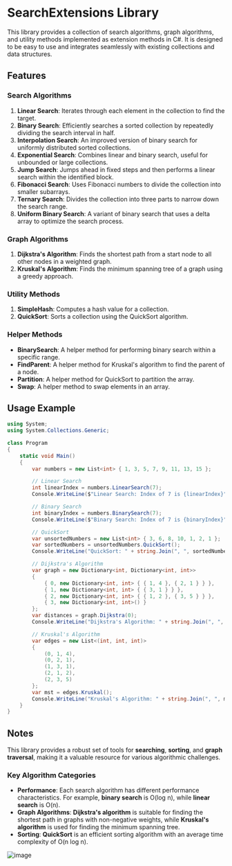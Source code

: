 # SearchExtensions Library

This library provides a collection of search algorithms, graph algorithms, and utility methods implemented as extension methods in C#. It is designed to be easy to use and integrates seamlessly with existing collections and data structures.

## Features

### Search Algorithms
1. **Linear Search**: Iterates through each element in the collection to find the target.
2. **Binary Search**: Efficiently searches a sorted collection by repeatedly dividing the search interval in half.
3. **Interpolation Search**: An improved version of binary search for uniformly distributed sorted collections.
4. **Exponential Search**: Combines linear and binary search, useful for unbounded or large collections.
5. **Jump Search**: Jumps ahead in fixed steps and then performs a linear search within the identified block.
6. **Fibonacci Search**: Uses Fibonacci numbers to divide the collection into smaller subarrays.
7. **Ternary Search**: Divides the collection into three parts to narrow down the search range.
8. **Uniform Binary Search**: A variant of binary search that uses a delta array to optimize the search process.

### Graph Algorithms
1. **Dijkstra's Algorithm**: Finds the shortest path from a start node to all other nodes in a weighted graph.
2. **Kruskal's Algorithm**: Finds the minimum spanning tree of a graph using a greedy approach.

### Utility Methods
1. **SimpleHash**: Computes a hash value for a collection.
2. **QuickSort**: Sorts a collection using the QuickSort algorithm.

### Helper Methods
- **BinarySearch**: A helper method for performing binary search within a specific range.
- **FindParent**: A helper method for Kruskal's algorithm to find the parent of a node.
- **Partition**: A helper method for QuickSort to partition the array.
- **Swap**: A helper method to swap elements in an array.

## Usage Example

```csharp
using System;
using System.Collections.Generic;

class Program
{
    static void Main()
    {
        var numbers = new List<int> { 1, 3, 5, 7, 9, 11, 13, 15 };

        // Linear Search
        int linearIndex = numbers.LinearSearch(7);
        Console.WriteLine($"Linear Search: Index of 7 is {linearIndex}");

        // Binary Search
        int binaryIndex = numbers.BinarySearch(7);
        Console.WriteLine($"Binary Search: Index of 7 is {binaryIndex}");

        // QuickSort
        var unsortedNumbers = new List<int> { 3, 6, 8, 10, 1, 2, 1 };
        var sortedNumbers = unsortedNumbers.QuickSort();
        Console.WriteLine("QuickSort: " + string.Join(", ", sortedNumbers));

        // Dijkstra's Algorithm
        var graph = new Dictionary<int, Dictionary<int, int>>
        {
            { 0, new Dictionary<int, int> { { 1, 4 }, { 2, 1 } } },
            { 1, new Dictionary<int, int> { { 3, 1 } } },
            { 2, new Dictionary<int, int> { { 1, 2 }, { 3, 5 } } },
            { 3, new Dictionary<int, int>() }
        };
        var distances = graph.Dijkstra(0);
        Console.WriteLine("Dijkstra's Algorithm: " + string.Join(", ", distances));

        // Kruskal's Algorithm
        var edges = new List<(int, int, int)>
        {
            (0, 1, 4),
            (0, 2, 1),
            (1, 3, 1),
            (2, 1, 2),
            (2, 3, 5)
        };
        var mst = edges.Kruskal();
        Console.WriteLine("Kruskal's Algorithm: " + string.Join(", ", mst));
    }
}
```


<!-- Doc 2 is in language en-US. Optimizing Doc 2 for scanning, using lists and bold where appropriate, but keeping language en-US, and adding id attributes to every HTML element: --><h2 id="xx2uhas">Notes</h2>
<p id="04miu0b">This library provides a robust set of tools for <strong>searching</strong>, <strong>sorting</strong>, and <strong>graph traversal</strong>, making it a valuable resource for various algorithmic challenges.</p>
<h3 id="kqgfk8a">Key Algorithm Categories</h3>
<ul id="kqgfk8a">
<li id="si4m4c"><strong>Performance</strong>: Each search algorithm has different performance characteristics. For example, <strong>binary search</strong> is O(log n), while <strong>linear search</strong> is O(n).</li>
<li id="ayjeqnk"><strong>Graph Algorithms</strong>: <strong>Dijkstra's algorithm</strong> is suitable for finding the shortest path in graphs with non-negative weights, while <strong>Kruskal's algorithm</strong> is used for finding the minimum spanning tree.</li>
<li id="t2ba6pg"><strong>Sorting</strong>: <strong>QuickSort</strong> is an efficient sorting algorithm with an average time complexity of O(n log n).</li>
</ul>



![image](https://github.com/user-attachments/assets/d72867fa-182f-4ab8-9e5b-98a0388610e3)
